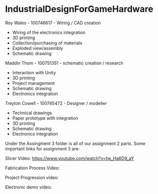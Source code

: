 # IndustrialDesignForGameHardware


Roy Wales - 100746617 - Wiring / CAD creation
  - Wiring of the electronics integration
  - 3D printing
  - Collection/purchasing of materials
  - Exploded view/assembly
  - Schematic drawing


Maddin Thom - 100751351 - schematic creation / research
  - Interaction with Unity
  - 3D printing
  - Project management
  - Schematic drawing
  - Electronics integration


Treyton Cowell - 100745472 - Designer / modeller
  - Technical drawings
  - Paper prototype with integration
  - 3D printing
  - Schematic drawing
  - Electronics integration


Under the Assingment 3 folder is all of our assignment 2 parts. Some important links for assignment 3 are:
  
Slicer Video: https://www.youtube.com/watch?v=he_Ha6D9_aY 

Fabrication Process Video: 

Project Progression video:

Electronic demo video:
    



